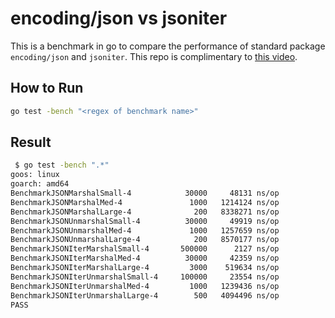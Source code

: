 # encoding/json vs jsoniter

This is a benchmark in go to compare the performance of standard package `encoding/json` and `jsoniter`. This repo is complimentary to [this video](https://youtu.be/7ykQqbgXsJU).

## How to Run

```bash
go test -bench "<regex of benchmark name>"
```

## Result

```bash
 $ go test -bench ".*"
goos: linux
goarch: amd64
BenchmarkJSONMarshalSmall-4            30000     48131 ns/op
BenchmarkJSONMarshalMed-4               1000   1214124 ns/op
BenchmarkJSONMarshalLarge-4              200   8338271 ns/op
BenchmarkJSONUnmarshalSmall-4          30000     49919 ns/op
BenchmarkJSONUnmarshalMed-4             1000   1257659 ns/op
BenchmarkJSONUnmarshalLarge-4            200   8570177 ns/op
BenchmarkJSONIterMarshalSmall-4       500000      2127 ns/op
BenchmarkJSONIterMarshalMed-4          30000     42359 ns/op
BenchmarkJSONIterMarshalLarge-4         3000    519634 ns/op
BenchmarkJSONIterUnmarshalSmall-4     100000     23554 ns/op
BenchmarkJSONIterUnmarshalMed-4         1000   1239436 ns/op
BenchmarkJSONIterUnmarshalLarge-4        500   4094496 ns/op
PASS
```

